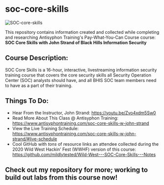 # soc-core-skills

![SOC-core-skills](https://user-images.githubusercontent.com/82969809/200142425-f462684c-e45e-4a33-a999-f3b6ec867e5d.png)

This repository contains information created and collected while completing and researching Antisyphon Training's Pay-What-You-Can Course course: **SOC Core Skills with John Strand of Black Hills Information Security**

## **Course Description:**
SOC Core Skills is a 16-hour, interactive, livestreaming information security training course that covers the core security skills all Security Operation Center (SOC) analysts should have, and all BHIS SOC team members need to have as a part of their training.

## **Things To Do:**
* Hear From the Instructor, John Strand: https://youtu.be/Zvo4xdm5Sw0
* Read More About This Class @ Antisyphon Training: https://www.antisyphontraining.com/soc-core-skills-w-john-strand
* View the Live Training Schedule: https://www.antisyphontraining.com/soc-core-skills-w-john-strand/#live-schedule
* Cool GitHub with *tons* of resource links an attendee collected during the 2020 Wild West Hackin' Fest (WWHF) version of this course: https://github.com/mildlytested/Wild-West---SOC-Core-Skills---Notes

## Check out my repository for more; working to build out labs from this course now!

